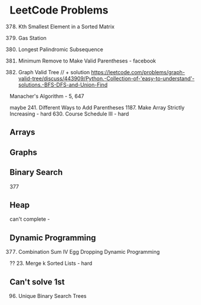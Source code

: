 # LeetCode Problems


378. Kth Smallest Element in a Sorted Matrix
134. Gas Station
516. Longest Palindromic Subsequence

1249. Minimum Remove to Make Valid Parentheses - facebook
261. Graph Valid Tree // + solution https://leetcode.com/problems/graph-valid-tree/discuss/443909/Python.-Collection-of-'easy-to-understand'-solutions.-BFS-DFS-and-Union-Find

Manacher's Algorithm - 5, 647


maybe
241. Different Ways to Add Parentheses
1187. Make Array Strictly Increasing - hard
630. Course Schedule III - hard

## Arrays

## Graphs



## Binary Search
377

## Heap
can't complete - 

## Dynamic Programming
377. Combination Sum IV
Egg Dropping Dynamic Programming


??
23. Merge k Sorted Lists - hard

## Can't solve 1st
96. Unique Binary Search Trees


